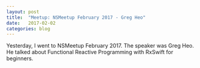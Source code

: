 ```yaml
---
layout: post
title:  "Meetup: NSMeetup February 2017 - Greg Heo"
date:   2017-02-02
categories: blog
---
```


Yesterday, I went to NSMeetup February 2017. The speaker was Greg Heo. He talked about Functional Reactive Programming with RxSwift for beginners.
